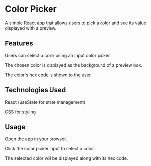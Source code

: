 # Color Picker

A simple React app that allows users to pick a color and see its value displayed with a preview.

## Features

Users can select a color using an input color picker.

The chosen color is displayed as the background of a preview box.

The color's hex code is shown to the user.

## Technologies Used

React (useState for state management)

CSS for styling

## Usage

Open the app in your browser.

Click the color picker input to select a color.

The selected color will be displayed along with its hex code.
